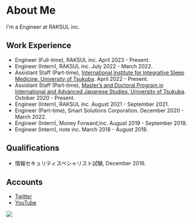 # About Me

I'm a Engineer at RAKSUL inc.

## Work Experience

- Engineer (Full-time), RAKSUL inc. April 2023 - Present.
- Engineer (Intern), RAKSUL inc. July 2022 - March 2022.
- Assistant Staff (Part-time), [International Institute for Integrative Sleep Medicine, University of Tsukuba](https://wpi-iiis.tsukuba.ac.jp/). April 2022 - Present.
- Assistant Staff (Part-time), [Master’s and Doctoral Program in International and Advanced Japanese Studies, University of Tsukuba](https://japan.tsukuba.ac.jp/). October 2020 - Present.
- Engineer (Intern), RAKSUL inc. August 2021 - September 2021.
- Engineer (Part-time), Smart Solutions Corporation. December 2020 - March 2022.
- Engineer (Intern), Money Forward,Inc. August 2019 - September 2019.
- Engineer (Intern), note inc. March 2018 - August 2018.

## Qualifications

- 情報セキュリティスペシャリスト試験, December 2016.

## Accounts

- [Twitter](https://twitter.com/_smasato_)
- [YouTube](https://www.youtube.com/channel/UCBSr30hhLv5ptTjLMdlBBDA)

![](https://hit.yhype.me/github/profile?user_id=11751679)
